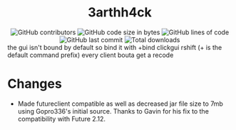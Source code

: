 <h1 align="center">3arthh4ck</h1>
<div align="center">
  <img src="https://img.shields.io/github/contributors/hashPirate/3arthh4ck-Future-Gopro336" alt="GitHub contributors"/> <img src="https://img.shields.io/github/languages/code-size/hashPirate/3arthh4ck-Future-Gopro336" alt="GitHub code size in bytes"/> <img src="https://tokei.rs/b1/github/hashPirate/3arthh4ck-Future-Gopro336" alt="GitHub lines of code"/> <img src="https://img.shields.io/github/last-commit/hashPirate/3arthh4ck-Future-Gopro336" alt="GitHub last commit"/> <img src="https://img.shields.io/github/downloads/hashPirate/3arthh4ck-Future-Gopro336/total?style=flat-square" alt="Total downloads"> 
</div>
the gui isn't bound by default so bind it with +bind clickgui rshift (+ is the default command prefix)
every client bouta get a recode

# Changes
- Made futureclient compatible as well as decreased jar file size to 7mb using Gopro336's initial source. Thanks to Gavin for his fix to the compatibility with Future 2.12. 
